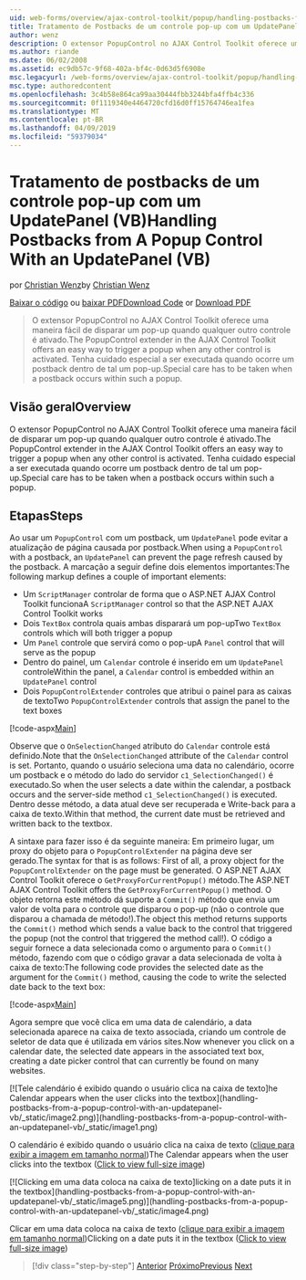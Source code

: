 ```yaml
---
uid: web-forms/overview/ajax-control-toolkit/popup/handling-postbacks-from-a-popup-control-with-an-updatepanel-vb
title: Tratamento de Postbacks de um controle pop-up com um UpdatePanel (VB) | Microsoft Docs
author: wenz
description: O extensor PopupControl no AJAX Control Toolkit oferece uma maneira fácil de disparar um pop-up quando qualquer outro controle é ativado. Tenha cuidado especial a ser executada...
ms.author: riande
ms.date: 06/02/2008
ms.assetid: ec9db57c-9f68-402a-bf4c-0d63d5f6908e
msc.legacyurl: /web-forms/overview/ajax-control-toolkit/popup/handling-postbacks-from-a-popup-control-with-an-updatepanel-vb
msc.type: authoredcontent
ms.openlocfilehash: 3c4b58e864ca99aa30444fbb3244bfa4ffb4c336
ms.sourcegitcommit: 0f1119340e4464720cfd16d0ff15764746ea1fea
ms.translationtype: MT
ms.contentlocale: pt-BR
ms.lasthandoff: 04/09/2019
ms.locfileid: "59379034"
---
```

# <a name="handling-postbacks-from-a-popup-control-with-an-updatepanel-vb"></a><span data-ttu-id="7016a-104">Tratamento de postbacks de um controle pop-up com um UpdatePanel (VB)</span><span class="sxs-lookup"><span data-stu-id="7016a-104">Handling Postbacks from A Popup Control With an UpdatePanel (VB)</span></span>

<span data-ttu-id="7016a-105">por [Christian Wenz](https://github.com/wenz)</span><span class="sxs-lookup"><span data-stu-id="7016a-105">by [Christian Wenz](https://github.com/wenz)</span></span>

<span data-ttu-id="7016a-106">[Baixar o código](http://download.microsoft.com/download/9/3/f/93f8daea-bebd-4821-833b-95205389c7d0/PopupControl2.vb.zip) ou [baixar PDF](http://download.microsoft.com/download/2/d/c/2dc10e34-6983-41d4-9c08-f78f5387d32b/popupcontrol2VB.pdf)</span><span class="sxs-lookup"><span data-stu-id="7016a-106">[Download Code](http://download.microsoft.com/download/9/3/f/93f8daea-bebd-4821-833b-95205389c7d0/PopupControl2.vb.zip) or [Download PDF](http://download.microsoft.com/download/2/d/c/2dc10e34-6983-41d4-9c08-f78f5387d32b/popupcontrol2VB.pdf)</span></span>

> <span data-ttu-id="7016a-107">O extensor PopupControl no AJAX Control Toolkit oferece uma maneira fácil de disparar um pop-up quando qualquer outro controle é ativado.</span><span class="sxs-lookup"><span data-stu-id="7016a-107">The PopupControl extender in the AJAX Control Toolkit offers an easy way to trigger a popup when any other control is activated.</span></span> <span data-ttu-id="7016a-108">Tenha cuidado especial a ser executada quando ocorre um postback dentro de tal um pop-up.</span><span class="sxs-lookup"><span data-stu-id="7016a-108">Special care has to be taken when a postback occurs within such a popup.</span></span>


## <a name="overview"></a><span data-ttu-id="7016a-109">Visão geral</span><span class="sxs-lookup"><span data-stu-id="7016a-109">Overview</span></span>

<span data-ttu-id="7016a-110">O extensor PopupControl no AJAX Control Toolkit oferece uma maneira fácil de disparar um pop-up quando qualquer outro controle é ativado.</span><span class="sxs-lookup"><span data-stu-id="7016a-110">The PopupControl extender in the AJAX Control Toolkit offers an easy way to trigger a popup when any other control is activated.</span></span> <span data-ttu-id="7016a-111">Tenha cuidado especial a ser executada quando ocorre um postback dentro de tal um pop-up.</span><span class="sxs-lookup"><span data-stu-id="7016a-111">Special care has to be taken when a postback occurs within such a popup.</span></span>

## <a name="steps"></a><span data-ttu-id="7016a-112">Etapas</span><span class="sxs-lookup"><span data-stu-id="7016a-112">Steps</span></span>

<span data-ttu-id="7016a-113">Ao usar um `PopupControl` com um postback, um `UpdatePanel` pode evitar a atualização de página causada por postback.</span><span class="sxs-lookup"><span data-stu-id="7016a-113">When using a `PopupControl` with a postback, an `UpdatePanel` can prevent the page refresh caused by the postback.</span></span> <span data-ttu-id="7016a-114">A marcação a seguir define dois elementos importantes:</span><span class="sxs-lookup"><span data-stu-id="7016a-114">The following markup defines a couple of important elements:</span></span>

- <span data-ttu-id="7016a-115">Um `ScriptManager` controlar de forma que o ASP.NET AJAX Control Toolkit funciona</span><span class="sxs-lookup"><span data-stu-id="7016a-115">A `ScriptManager` control so that the ASP.NET AJAX Control Toolkit works</span></span>
- <span data-ttu-id="7016a-116">Dois `TextBox` controla quais ambas disparará um pop-up</span><span class="sxs-lookup"><span data-stu-id="7016a-116">Two `TextBox` controls which will both trigger a popup</span></span>
- <span data-ttu-id="7016a-117">Um `Panel` controle que servirá como o pop-up</span><span class="sxs-lookup"><span data-stu-id="7016a-117">A `Panel` control that will serve as the popup</span></span>
- <span data-ttu-id="7016a-118">Dentro do painel, um `Calendar` controle é inserido em um `UpdatePanel` controle</span><span class="sxs-lookup"><span data-stu-id="7016a-118">Within the panel, a `Calendar` control is embedded within an `UpdatePanel` control</span></span>
- <span data-ttu-id="7016a-119">Dois `PopupControlExtender` controles que atribui o painel para as caixas de texto</span><span class="sxs-lookup"><span data-stu-id="7016a-119">Two `PopupControlExtender` controls that assign the panel to the text boxes</span></span>

[!code-aspx[Main](handling-postbacks-from-a-popup-control-with-an-updatepanel-vb/samples/sample1.aspx)]

<span data-ttu-id="7016a-120">Observe que o `OnSelectionChanged` atributo do `Calendar` controle está definido.</span><span class="sxs-lookup"><span data-stu-id="7016a-120">Note that the `OnSelectionChanged` attribute of the `Calendar` control is set.</span></span> <span data-ttu-id="7016a-121">Portanto, quando o usuário seleciona uma data no calendário, ocorre um postback e o método do lado do servidor `c1_SelectionChanged()` é executado.</span><span class="sxs-lookup"><span data-stu-id="7016a-121">So when the user selects a date within the calendar, a postback occurs and the server-side method `c1_SelectionChanged()` is executed.</span></span> <span data-ttu-id="7016a-122">Dentro desse método, a data atual deve ser recuperada e Write-back para a caixa de texto.</span><span class="sxs-lookup"><span data-stu-id="7016a-122">Within that method, the current date must be retrieved and written back to the textbox.</span></span>

<span data-ttu-id="7016a-123">A sintaxe para fazer isso é da seguinte maneira: Em primeiro lugar, um proxy do objeto para o `PopupControlExtender` na página deve ser gerado.</span><span class="sxs-lookup"><span data-stu-id="7016a-123">The syntax for that is as follows: First of all, a proxy object for the `PopupControlExtender` on the page must be generated.</span></span> <span data-ttu-id="7016a-124">O ASP.NET AJAX Control Toolkit oferece o `GetProxyForCurrentPopup()` método.</span><span class="sxs-lookup"><span data-stu-id="7016a-124">The ASP.NET AJAX Control Toolkit offers the `GetProxyForCurrentPopup()` method.</span></span> <span data-ttu-id="7016a-125">O objeto retorna este método dá suporte a `Commit()` método que envia um valor de volta para o controle que disparou o pop-up (não o controle que disparou a chamada de método!).</span><span class="sxs-lookup"><span data-stu-id="7016a-125">The object this method returns supports the `Commit()` method which sends a value back to the control that triggered the popup (not the control that triggered the method call!).</span></span> <span data-ttu-id="7016a-126">O código a seguir fornece a data selecionada como o argumento para o `Commit()` método, fazendo com que o código gravar a data selecionada de volta à caixa de texto:</span><span class="sxs-lookup"><span data-stu-id="7016a-126">The following code provides the selected date as the argument for the `Commit()` method, causing the code to write the selected date back to the text box:</span></span>

[!code-aspx[Main](handling-postbacks-from-a-popup-control-with-an-updatepanel-vb/samples/sample2.aspx)]

<span data-ttu-id="7016a-127">Agora sempre que você clica em uma data de calendário, a data selecionada aparece na caixa de texto associada, criando um controle de seletor de data que é utilizada em vários sites.</span><span class="sxs-lookup"><span data-stu-id="7016a-127">Now whenever you click on a calendar date, the selected date appears in the associated text box, creating a date picker control that can currently be found on many websites.</span></span>


[![T<span data-ttu-id="7016a-128">ele calendário é exibido quando o usuário clica na caixa de texto]</span><span class="sxs-lookup"><span data-stu-id="7016a-128">he Calendar appears when the user clicks into the textbox]</span></span>(handling-postbacks-from-a-popup-control-with-an-updatepanel-vb/_static/image2.png)](handling-postbacks-from-a-popup-control-with-an-updatepanel-vb/_static/image1.png)

<span data-ttu-id="7016a-129">O calendário é exibido quando o usuário clica na caixa de texto ([clique para exibir a imagem em tamanho normal](handling-postbacks-from-a-popup-control-with-an-updatepanel-vb/_static/image3.png))</span><span class="sxs-lookup"><span data-stu-id="7016a-129">The Calendar appears when the user clicks into the textbox ([Click to view full-size image](handling-postbacks-from-a-popup-control-with-an-updatepanel-vb/_static/image3.png))</span></span>


[![C<span data-ttu-id="7016a-130">licking em uma data coloca na caixa de texto]</span><span class="sxs-lookup"><span data-stu-id="7016a-130">licking on a date puts it in the textbox]</span></span>(handling-postbacks-from-a-popup-control-with-an-updatepanel-vb/_static/image5.png)](handling-postbacks-from-a-popup-control-with-an-updatepanel-vb/_static/image4.png)

<span data-ttu-id="7016a-131">Clicar em uma data coloca na caixa de texto ([clique para exibir a imagem em tamanho normal](handling-postbacks-from-a-popup-control-with-an-updatepanel-vb/_static/image6.png))</span><span class="sxs-lookup"><span data-stu-id="7016a-131">Clicking on a date puts it in the textbox ([Click to view full-size image](handling-postbacks-from-a-popup-control-with-an-updatepanel-vb/_static/image6.png))</span></span>

> [!div class="step-by-step"]
> <span data-ttu-id="7016a-132">[Anterior](using-multiple-popup-controls-vb.md)
> [Próximo](handling-postbacks-from-a-popup-control-without-an-updatepanel-vb.md)</span><span class="sxs-lookup"><span data-stu-id="7016a-132">[Previous](using-multiple-popup-controls-vb.md)
[Next](handling-postbacks-from-a-popup-control-without-an-updatepanel-vb.md)</span></span>
